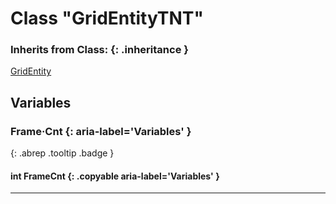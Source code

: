 # Class "GridEntityTNT"
### Inherits from Class: {: .inheritance }
[GridEntity](GridEntity.md)
## Variables
### Frame·Cnt {: aria-label='Variables' }
[ ](#){: .abrep .tooltip .badge }
#### int FrameCnt  {: .copyable aria-label='Variables' }

___ 
